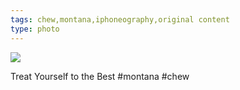 ```yaml
---
tags: chew,montana,iphoneography,original content
type: photo
---
```

<img src="http://24.media.tumblr.com/5beb41e481d8faa0750ed4b63d0f74c6/tumblr_msoh0iE3PK1rdkc0do1_1280.jpg" />

Treat Yourself to the Best #montana #chew
